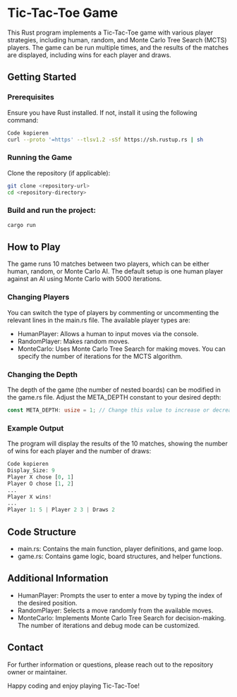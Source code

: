 
# Tic-Tac-Toe Game
This Rust program implements a Tic-Tac-Toe game with various player strategies, including human, random, and Monte Carlo Tree Search (MCTS) players. The game can be run multiple times, and the results of the matches are displayed, including wins for each player and draws.

## Getting Started
### Prerequisites
Ensure you have Rust installed. If not, install it using the following command:

```sh
Code kopieren
curl --proto '=https' --tlsv1.2 -sSf https://sh.rustup.rs | sh
```
### Running the Game
Clone the repository (if applicable):

```sh
git clone <repository-url>
cd <repository-directory>
```

### Build and run the project:

```sh
cargo run
```

## How to Play
The game runs 10 matches between two players, which can be either human, random, or Monte Carlo AI. The default setup is one human player against an AI using Monte Carlo with 5000 iterations.

### Changing Players
You can switch the type of players by commenting or uncommenting the relevant lines in the main.rs file. The available player types are:

- HumanPlayer: Allows a human to input moves via the console.
- RandomPlayer: Makes random moves.
- MonteCarlo: Uses Monte Carlo Tree Search for making moves. You can specify the number of iterations for the MCTS algorithm.

### Changing the Depth
The depth of the game (the number of nested boards) can be modified in the game.rs file. Adjust the META_DEPTH constant to your desired depth:

```rust
const META_DEPTH: usize = 1; // Change this value to increase or decrease the depth
```

### Example Output
The program will display the results of the 10 matches, showing the number of wins for each player and the number of draws:

```python
Code kopieren
Display_Size: 9
Player X chose [0, 1]
Player O chose [1, 2]
...
Player X wins!
...
Player 1: 5 | Player 2 3 | Draws 2
```

## Code Structure
- main.rs: Contains the main function, player definitions, and game loop.
- game.rs: Contains game logic, board structures, and helper functions.

## Additional Information
- HumanPlayer: Prompts the user to enter a move by typing the index of the desired position.
- RandomPlayer: Selects a move randomly from the available moves.
- MonteCarlo: Implements Monte Carlo Tree Search for decision-making. The number of iterations and debug mode can be customized.

## Contact
For further information or questions, please reach out to the repository owner or maintainer.

Happy coding and enjoy playing Tic-Tac-Toe!
